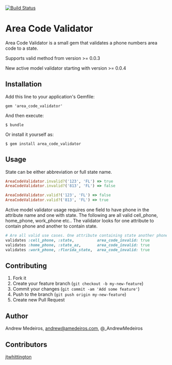 [![Build Status](https://travis-ci.org/amedeiros/area_code_validator.svg)](https://travis-ci.org/amedeiros/area_code_validator)

# Area Code Validator

Area Code Validator is a small gem that validates a phone numbers area code to a state.

Supports valid method from version >= 0.0.3

New active model validator starting with version >= 0.0.4

## Installation

Add this line to your application's Gemfile:

    gem 'area_code_validator'

And then execute:

    $ bundle

Or install it yourself as:

    $ gem install area_code_validator

## Usage

State can be either abbreviation or full state name.

```ruby
AreaCodeValidator.invalid?('123', 'FL') => true
AreaCodeValidator.invalid?('813', 'FL') => false

AreaCodeValidator.valid?('123', 'FL') => false
AreaCodeValidator.valid?('813', 'FL') => true
```

Active model validator usage requires one field to have phone in the attribute name and one with state.
The following are all valid cell_phone, home_phone, work_phone etc.. The validator looks for one attribute to contain phone and another to contain state.

```ruby
# Are all valid use cases. One attribute containing state another phone.
validates :cell_phone, :state,          area_code_invalid: true
validates :home_phone, :state_az,       area_code_invalid: true
validates :work_phone, :florida_state,  area_code_invalid: true
```
## Contributing

1. Fork it
2. Create your feature branch (`git checkout -b my-new-feature`)
3. Commit your changes (`git commit -am 'Add some feature'`)
4. Push to the branch (`git push origin my-new-feature`)
5. Create new Pull Request

## Author

Andrew Medeiros, andrew@amedeiros.com, @_AndrewMedeiros

## Contributors

[jtwhittington](https://github.com/jtwhittington)
